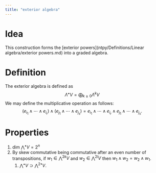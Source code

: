 ```yaml
---
title: "exterior algebra"
---
```


# Idea
This construction forms the [exterior powers](ntpy/Definitions/Linear algebra/exterior powers.md) into a graded algebra.

# Definition
The exterior algebra is defined as
$$\Lambda^\bullet V=\bigoplus_{k\geq 0}\Lambda^k V$$
We may define the multiplicative operation as follows: $$(e_{i_1}\wedge\cdots\wedge e_{i_r})\wedge(e_{j_1}\wedge\cdots\wedge e_{j_s})=e_{i_1}\wedge\cdots\wedge e_{i_r}\wedge e_{j_1}\wedge\cdots\wedge e_{j_s}.$$

# Properties
1. $\text{dim }\bigwedge^\bullet V=2^n$
2. By skew commutative being commutative after an even number of transpositions, if $w_1\in\bigwedge^{2k}V$ and $w_2\in \bigwedge^{2l}V$ then $w_1\wedge w_2=w_2\wedge w_1$.
	1. $\bigwedge^{\bullet}V\supset\bigwedge^{2\bullet}V$.

